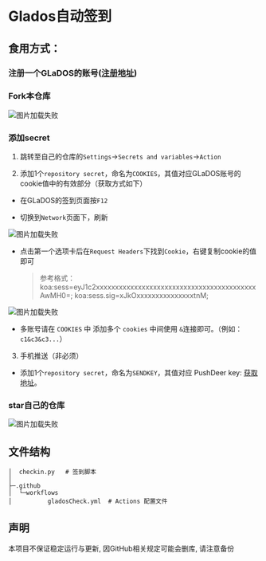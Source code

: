 # Glados自动签到

## 食用方式：

### 注册一个GLaDOS的账号([注册地址](https://glados.space/landing/0A58E-NV28S-6U3QV-33VMG))


### **Fork**本仓库

![图片加载失败](imgs/1.png)

### 添加**secret**

1. 跳转至自己的仓库的`Settings`->`Secrets and variables`->`Action`

2. 添加1个`repository secret`，命名为`COOKIES`，其值对应GLaDOS账号的cookie值中的有效部分（获取方式如下）

- 在GLaDOS的签到页面按`F12`

- 切换到`Network`页面下，刷新

![图片加载失败](imgs/2.png)

- 点击第一个选项卡后在`Request Headers`下找到`Cookie`，右键复制cookie的值即可

  > 参考格式：koa:sess=eyJ1c2xxxxxxxxxxxxxxxxxxxxxxxxxxxxxxxxxxxxxxxxxxAwMH0=; koa:sess.sig=xJkOxxxxxxxxxxxxxxxtnM;

![图片加载失败](imgs/3.png)

- 多账号请在 `COOKIES` 中 添加多个 `cookies` 中间使用 `&`连接即可。（例如： `c1&c3&c3...`）

3. 手机推送（非必须）

- 添加1个`repository secret`，命名为`SENDKEY`，其值对应 PushDeer key: [获取地址]([http://www.pushplus.plus](https://www.pushdeer.com/product.html))。

### **star**自己的仓库

![图片加载失败](imgs/4.png)

## 文件结构

```shell
│  checkin.py	# 签到脚本
│
├─.github
│  └─workflows
│          gladosCheck.yml	# Actions 配置文件
```

## 声明

本项目不保证稳定运行与更新, 因GitHub相关规定可能会删库, 请注意备份
